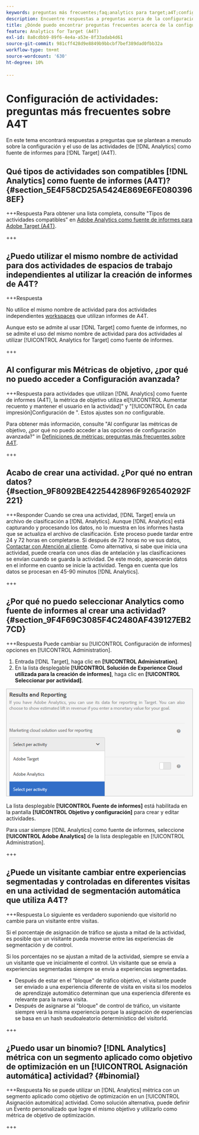 ```yaml
---
keywords: preguntas más frecuentes;faq;analytics para target;a4T;configuración de actividades
description: Encuentre respuestas a preguntas acerca de la configuración de actividades al usar Analytics para [!DNL Target] (A4T). A4T le permite utilizar los informes de Analytics para [!DNL Target] actividades.
title: ¿Dónde puedo encontrar preguntas frecuentes acerca de la configuración de actividades de con A4T?
feature: Analytics for Target (A4T)
exl-id: 8a8cdbb9-89f6-4e4a-a53e-8f33adab4d61
source-git-commit: 981cff428d9e8849b9bbcbf7bef389dad0fbb32a
workflow-type: tm+mt
source-wordcount: '630'
ht-degree: 10%

---
```


# Configuración de actividades: preguntas más frecuentes sobre A4T

En este tema encontrará respuestas a preguntas que se plantean a menudo sobre la configuración y el uso de las actividades de [!DNL Analytics] como fuente de informes para [!DNL Target] (A4T).

## Qué tipos de actividades son compatibles [!DNL Analytics] como fuente de informes (A4T)? {#section_5E4F58CD25A5424E869E6FE0803968EF}

+++Respuesta Para obtener una lista completa, consulte &quot;Tipos de actividades compatibles&quot; en [Adobe Analytics como fuente de informes para Adobe Target (A4T)](/help/main/c-integrating-target-with-mac/a4t/a4t.md#concept_7540C8C04259434AB6EE33B09F47A1DE).

+++

## ¿Puedo utilizar el mismo nombre de actividad para dos actividades de espacios de trabajo independientes al utilizar la creación de informes de A4T?

+++Respuesta

No utilice el mismo nombre de actividad para dos actividades independientes [workspaces](/help/main/administrating-target/c-user-management/property-channel/property-channel.md) que utilizan informes de A4T.

Aunque esto se admite al usar [!DNL Target] como fuente de informes, no se admite el uso del mismo nombre de actividad para dos actividades al utilizar [!UICONTROL Analytics for Target] como fuente de informes.

+++

## Al configurar mis Métricas de objetivo, ¿por qué no puedo acceder a Configuración avanzada?

+++Respuesta para actividades que utilizan [!DNL Analytics] como fuente de informes (A4T), la métrica de objetivo utiliza el[!UICONTROL Aumentar recuento y mantener el usuario en la actividad]&quot; y &quot;[!UICONTROL En cada impresión]Configuración de &quot;. Estos ajustes son *no* configurable.

Para obtener más información, consulte &quot;Al configurar las métricas de objetivo, ¿por qué no puedo acceder a las opciones de configuración avanzada?&quot; in [Definiciones de métricas: preguntas más frecuentes sobre A4T](/help/main/c-integrating-target-with-mac/a4t/r-a4t-faq/a4t-faq-metric-definition.md).

+++

## Acabo de crear una actividad. ¿Por qué no entran datos? {#section_9F8092BE4225442896F926540292F221}


+++Responder Cuando se crea una actividad, [!DNL Target] envía un archivo de clasificación a [!DNL Analytics]. Aunque [!DNL Analytics] está capturando y procesando los datos, no lo muestra en los informes hasta que se actualiza el archivo de clasificación. Este proceso puede tardar entre 24 y 72 horas en completarse. Si después de 72 horas no ve sus datos, [Contactar con Atención al cliente](/help/main/cmp-resources-and-contact-information.md#reference_ACA3391A00EF467B87930A450050077C). Como alternativa, si sabe que inicia una actividad, puede crearla con unos días de antelación y las clasificaciones se envían cuando se guarda la actividad. De este modo, aparecerán datos en el informe en cuanto se inicie la actividad. Tenga en cuenta que los datos se procesan en 45-90 minutos [!DNL Analytics].

+++

## ¿Por qué no puedo seleccionar Analytics como fuente de informes al crear una actividad? {#section_9F4F69C3085F4C2480AF439127EB27CD}

+++Respuesta Puede cambiar su [!UICONTROL Configuración de informes] opciones en [!UICONTROL Administration].

1. Entrada [!DNL Target], haga clic en **[!UICONTROL Administration]**.
1. En la lista desplegable **[!UICONTROL Solución de Experience Cloud utilizada para la creación de informes]**, haga clic en **[!UICONTROL Seleccionar por actividad]**.

![imagen de selección por actividad](assets/select-per-activity.png)

La lista desplegable **[!UICONTROL Fuente de informes]** está habilitada en la pantalla **[!UICONTROL Objetivo y configuración]** para crear y editar actividades.

Para usar siempre [!DNL Analytics] como fuente de informes, seleccione **[!UICONTROL Adobe Analytics]** de la lista desplegable en [!UICONTROL Administration].

+++

## ¿Puede un visitante cambiar entre experiencias segmentadas y controladas en diferentes visitas en una actividad de segmentación automática que utiliza A4T?

+++Respuesta Lo siguiente es verdadero suponiendo que visitorId no cambie para un visitante entre visitas.

Si el porcentaje de asignación de tráfico se ajusta a mitad de la actividad, es posible que un visitante pueda moverse entre las experiencias de segmentación y de control.

Si los porcentajes no se ajustan a mitad de la actividad, siempre se envía a un visitante que ve inicialmente el control. Un visitante que se envía a experiencias segmentadas siempre se envía a experiencias segmentadas.

* Después de estar en el &quot;bloque&quot; de tráfico objetivo, el visitante puede ser enviado a una experiencia diferente de visita en visita si los modelos de aprendizaje automático determinan que una experiencia diferente es relevante para la nueva visita.
* Después de asignarse al &quot;bloque&quot; de control de tráfico, un visitante siempre verá la misma experiencia porque la asignación de experiencias se basa en un hash seudoaleatorio determinístico del visitorId.

+++

## ¿Puedo usar un binomio? [!DNL Analytics] métrica con un segmento aplicado como objetivo de optimización en un [!UICONTROL Asignación automática] actividad? {#binomial}

+++Respuesta No se puede utilizar un [!DNL Analytics] métrica con un segmento aplicado como objetivo de optimización en un [!UICONTROL Asignación automática] actividad. Como solución alternativa, puede definir un Evento personalizado que logre el mismo objetivo y utilizarlo como métrica de objetivo de optimización.

+++